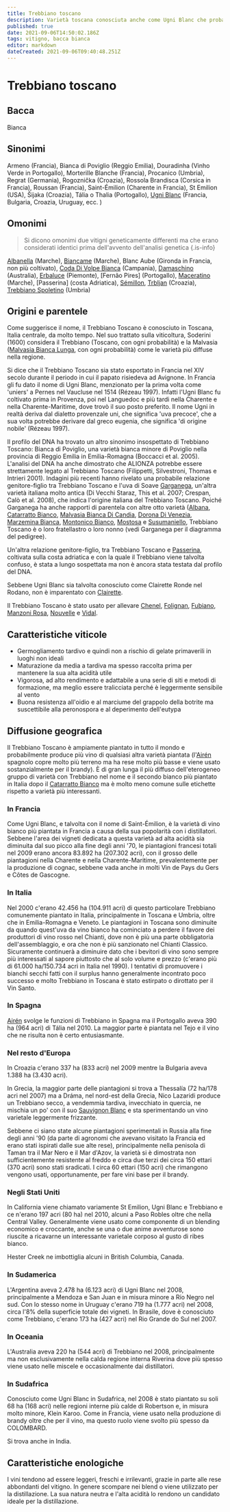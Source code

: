 ```yaml
---
title: Trebbiano toscano
description: Varietà toscana conosciuta anche come Ugni Blanc che probabilmente produce più vino (tipicamente aspro e neutro) di qualsiasi altro vitigno al mondo.
published: true
date: 2021-09-06T14:50:02.186Z
tags: vitigno, bacca bianca
editor: markdown
dateCreated: 2021-09-06T09:40:48.251Z
---
```


# Trebbiano toscano

## Bacca
Bianca

## Sinonimi
Armeno (Francia), Bianca di Poviglio (Reggio Emilia), Douradinha (Vinho Verde in Portogallo), Morterille Blanche (Francia), Procanico (Umbria), Regrat (Germania), Rogoznička (Croazia), Rossola Brandisca (Corsica in Francia), Roussan (Francia), Saint-Émilion (Charente in Francia), St Emilion (USA), Šijaka (Croazia), Tália o Thalia (Portogallo), [Ugni Blanc](/vitigni/bacca-bianca/ugni-blanc) (Francia, Bulgaria, Croazia, Uruguay, ecc. )

## Omonimi
> Si dicono omonimi due vitigni geneticamente differenti ma che erano considerati identici prima dell'avvento dell'analisi genetica
{.is-info}

[Albanella](/vitigni/bacca-bianca/albanella) (Marche), [Biancame](/vitigni/bacca-bianca/biancame) (Marche), Blanc Aube (Gironda in Francia, non più coltivato), [Coda Di Volpe Bianca](/vitigni/Italia/bacca-bianca/coda-di-volpe-bianca) (Campania), [Damaschino](/vitigni/bacca-bianca/damaschino) (Australia), [Erbaluce](/vitigni/bacca-bianca/erbaluce) (Piemonte), [Fernão Pires] (Portogallo), [Maceratino](/vitigni/bacca-bianca/maceratino) (Marche), [Passerina] (costa Adriatica), [Sémillon](/vitigni/bacca-bianca/semillon), [Trbljan](/vitigni/bacca-bianca/trbljan) (Croazia), [Trebbiano Spoletino](/vitigni/Italia/bacca-bianca/trebbiano-spoletino) (Umbria)


## Origini e parentele
Come suggerisce il nome, il Trebbiano Toscano è conosciuto in Toscana, Italia centrale, da molto tempo. Nel suo trattato sulla viticoltura, Soderini (1600) considera il Trebbiano (Toscano, con ogni probabilità) e la Malvasia ([Malvasia Bianca Lunga](/vitigni/Italia/bacca-bianca/malvasia-bianca-lunga), con ogni probabilità) come le varietà più diffuse nella regione.

Si dice che il Trebbiano Toscano sia stato esportato in Francia nel XIV secolo durante il periodo in cui il papato risiedeva ad Avignone. In Francia gli fu dato il nome di Ugni Blanc, menzionato per la prima volta come 'uniers' a Pernes nel Vaucluse nel 1514 (Rézeau 1997). Infatti l'Ugni Blanc fu coltivato prima in Provenza, poi nel Languedoc e più tardi nella Charente e nella Charente-Maritime, dove trovò il suo posto preferito. Il nome Ugni in realtà deriva dal dialetto provenzale uni, che significa 'uva precoce', che a sua volta potrebbe derivare dal greco eugenia, che significa 'di origine nobile' (Rézeau 1997).

Il profilo del DNA ha trovato un altro sinonimo insospettato di Trebbiano Toscano: Bianca di Poviglio, una varietà bianca minore di Poviglio nella provincia di Reggio Emilia in Emilia-Romagna (Boccacci et al. 2005). L'analisi del DNA ha anche dimostrato che ALIONZA potrebbe essere strettamente legato al Trebbiano Toscano (Filippetti, Silvestroni, Thomas e Intrieri 2001). Indagini più recenti hanno rivelato una probabile relazione genitore-figlio tra Trebbiano Toscano e l'uva di Soave [Garganega](/vitigni/Italia/bacca-bianca/garganega), un'altra varietà italiana molto antica (Di Vecchi Staraz, This et al. 2007; Crespan, Calò et al. 2008), che indica l'origine italiana del Trebbiano Toscano. Poiché Garganega ha anche rapporti di parentela con altre otto varietà ([Albana](/vitigni/Italia/bacca-bianca/albana), [Catarratto Bianco](/vitigni/bacca-bianca/catarratto-bianco), [Malvasia Bianca Di Candia](/vitigni/Italia/bacca-bianca/malvasia-bianca-di-candia), [Dorona Di Venezia](/vitigni/Italia/bacca-bianca/dorona-di-venezia), [Marzemina Bianca](/vitigni/bacca-bianca/marzemina-bianca), [Montonico Bianco](/vitigni/bacca-bianca/montonico-bianco), [Mostosa](/vitigni/bacca-bianca/mostosa) e [Susumaniello](/vitigni/bacca-nera/susumaniello), Trebbiano Toscano è o loro fratellastro o loro nonno (vedi Garganega per il diagramma del pedigree).

Un'altra relazione genitore-figlio, tra Trebbiano Toscano e [Passerina](/vitigni/bacca-bianca/passerina), coltivata sulla costa adriatica e con la quale il Trebbiano viene talvolta confuso, è stata a lungo sospettata ma non è ancora stata testata dal profilo del DNA.

Sebbene Ugni Blanc sia talvolta conosciuto come Clairette Ronde nel Rodano, non è imparentato con [Clairette](/vitigni/bacca-bianca/clairette).

Il Trebbiano Toscano è stato usato per allevare [Chenel](/vitigni/bacca-bianca/chenel), [Folignan](/vitigni/bacca-bianca/folignan), [Fubiano](/vitigni/bacca-bianca/fubiano), [Manzoni Rosa](/vitigni/bacca-bianca/manzoni-rosa), [Nouvelle](/vitigni/bacca-bianca/nouvelle) e [Vidal](/vitigni/bacca-bianca/vidal).

## Caratteristiche viticole

- Germogliamento tardivo e quindi non a rischio di gelate primaverili in luoghi non ideali
- Maturazione da media a tardiva ma spesso raccolta prima per mantenere la sua alta acidità utile
- Vigorosa, ad alto rendimento e adattabile a una serie di siti e metodi di formazione, ma meglio essere tralicciata perché è leggermente sensibile al vento
- Buona resistenza all'oidio e al marciume del grappolo della botrite ma suscettibile alla peronospora e al deperimento dell'eutypa

## Diffusione geografica

Il Trebbiano Toscano è ampiamente piantato in tutto il mondo e probabilmente produce più vino di qualsiasi altra varietà piantata (l'[Airén](/vitigni/bacca-bianca/airen) spagnolo copre molto più terreno ma ha rese molto più basse e viene usato sostanzialmente per il brandy). È di gran lunga il più diffuso dell'eterogeneo gruppo di varietà con Trebbiano nel nome e il secondo bianco più piantato in Italia dopo il [Catarratto Bianco](/vitigni/bacca-bianca/catarratto-bianco) ma è molto meno comune sulle etichette rispetto a varietà più interessanti. 

### In Francia

Come Ugni Blanc, e talvolta con il nome di Saint-Émilion, è la varietà di vino bianco più piantata in Francia a causa della sua popolarità con i distillatori. Sebbene l'area dei vigneti dedicata a questa varietà ad alta acidità sia diminuita dal suo picco alla fine degli anni '70, le piantagioni francesi totali nel 2009 erano ancora 83.892 ha (207.302 acri), con il grosso delle piantagioni nella Charente e nella Charente-Maritime, prevalentemente per la produzione di cognac, sebbene vada anche in molti Vin de Pays du Gers e Côtes de Gascogne.


### In Italia

Nel 2000 c'erano 42.456 ha (104.911 acri) di questo particolare Trebbiano comunemente piantato in Italia, principalmente in Toscana e Umbria, oltre che in Emilia-Romagna e Veneto. Le piantagioni in Toscana sono diminuite da quando quest'uva da vino bianco ha cominciato a perdere il favore dei produttori di vino rosso nel Chianti, dove non è più una parte obbligatoria dell'assemblaggio, e ora che non è più sanzionato nel Chianti Classico. Sicuramente continuerà a diminuire dato che i bevitori di vino sono sempre più interessati al sapore piuttosto che al solo volume e prezzo (c'erano più di 61.000 ha/150.734 acri in Italia nel 1990). I tentativi di promuovere i bianchi secchi fatti con il surplus hanno generalmente incontrato poco successo e molto Trebbiano in Toscana è stato estirpato o dirottato per il Vin Santo.

### In Spagna

[Airén](/vitigni/bacca-bianca/airen) svolge le funzioni di Trebbiano in Spagna ma il Portogallo aveva 390 ha (964 acri) di Tália nel 2010. La maggior parte è piantata nel Tejo e il vino che ne risulta non è certo entusiasmante.

### Nel resto d'Europa

In Croazia c'erano 337 ha (833 acri) nel 2009 mentre la Bulgaria aveva 1.388 ha (3.430 acri).

In Grecia, la maggior parte delle piantagioni si trova a Thessalía (72 ha/178 acri nel 2007) ma a Dráma, nel nord-est della Grecia, Nico Lazaridi produce un Trebbiano secco, a vendemmia tardiva, invecchiato in quercia, ne mischia un po' con il suo [Sauvignon Blanc](/vitigni/Francia/bacca-bianca/sauvignon-blanc) e sta sperimentando un vino varietale leggermente frizzante.

Sebbene ci siano state alcune piantagioni sperimentali in Russia alla fine degli anni '90 (da parte di agronomi che avevano visitato la Francia ed erano stati ispirati dalle sue alte rese), principalmente nella penisola di Taman tra il Mar Nero e il Mar d'Azov, la varietà si è dimostrata non sufficientemente resistente al freddo e circa due terzi dei circa 150 ettari (370 acri) sono stati sradicati. I circa 60 ettari (150 acri) che rimangono vengono usati, opportunamente, per fare vini base per il brandy.

### Negli Stati Uniti

In California viene chiamato variamente St Emilion, Ugni Blanc e Trebbiano e ce n'erano 197 acri (80 ha) nel 2010, alcuni a Paso Robles oltre che nella Central Valley. Generalmente viene usato come componente di un blending economico e croccante, anche se una o due anime avventurose sono riuscite a ricavarne un interessante varietale corposo al gusto di ribes bianco.

Hester Creek ne imbottiglia alcuni in British Columbia, Canada.

### In Sudamerica

L'Argentina aveva 2.478 ha (6.123 acri) di Ugni Blanc nel 2008, principalmente a Mendoza e San Juan e in misura minore a Río Negro nel sud. Con lo stesso nome in Uruguay c'erano 719 ha (1.777 acri) nel 2008, circa l'8% della superficie totale dei vigneti. In Brasile, dove è conosciuto come Trebbiano, c'erano 173 ha (427 acri) nel Rio Grande do Sul nel 2007.

### In Oceania

L'Australia aveva 220 ha (544 acri) di Trebbiano nel 2008, principalmente ma non esclusivamente nella calda regione interna Riverina dove più spesso viene usato nelle miscele e occasionalmente dai distillatori.

### In Sudafrica

Conosciuto come Ugni Blanc in Sudafrica, nel 2008 è stato piantato su soli 68 ha (168 acri) nelle regioni interne più calde di Robertson e, in misura molto minore, Klein Karoo. Come in Francia, viene usato nella produzione di brandy oltre che per il vino, ma questo ruolo viene svolto più spesso da COLOMBARD.

Si trova anche in India.

## Caratteristiche enologiche

I vini tendono ad essere leggeri, freschi e irrilevanti, grazie in parte alle rese abbondanti del vitigno. In genere scompare nei blend o viene utilizzato per la distillazione. La sua natura neutra e l'alta acidità lo rendono un candidato ideale per la distillazione.
